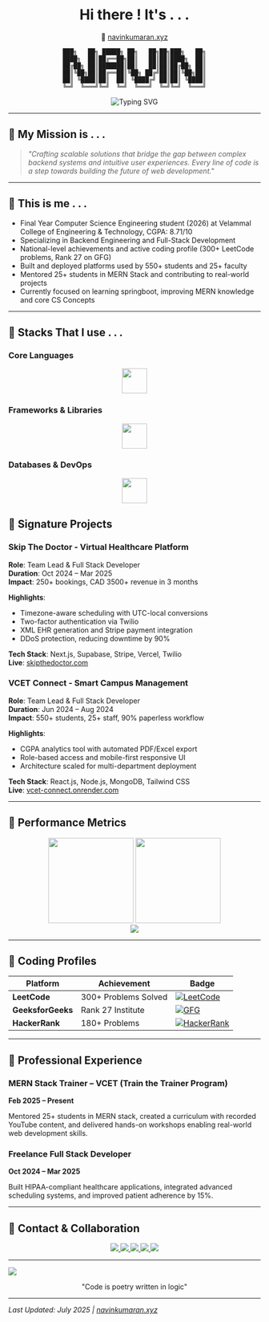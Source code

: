 <div align="center">

# Hi there ! It's . . . 

🔗 [navinkumaran.xyz](https://navinkumaran.xyz)

```ascii
███╗   ██╗ █████╗ ██╗   ██╗██╗███╗   ██╗
████╗  ██║██╔══██╗██║   ██║██║████╗  ██║
██╔██╗ ██║███████║██║   ██║██║██╔██╗ ██║
██║╚██╗██║██╔══██║╚██╗ ██╔╝██║██║╚██╗██║
██║ ╚████║██║  ██║ ╚████╔╝ ██║██║ ╚████║
╚═╝  ╚═══╝╚═╝  ╚═╝  ╚═══╝  ╚═╝╚═╝  ╚═══╝
```

</div>

<div align="center">
  <img src="https://readme-typing-svg.herokuapp.com?font=Fira+Code&duration=3000&pause=1000&color=FFFFFF&center=true&vCenter=true&width=600&lines=Final+Year+CSE+%7C+CGPA+8.71;Full+Stack+Architect+%7C+MERN+Specialist;Java+Enthusiast+%7C+Spring+Boot+Expert;Backend+Focused+%7C+System+Designer;300%2B+LeetCode+%7C+Problem+Solver;Building+Scalable+Applications" alt="Typing SVG" />
</div>

---

## 📌 My Mission is . . .

> *"Crafting scalable solutions that bridge the gap between complex backend systems and intuitive user experiences. Every line of code is a step towards building the future of web development."*

---

## 📌 This is me . . . 

- Final Year Computer Science Engineering student (2026) at Velammal College of Engineering & Technology, CGPA: 8.71/10
- Specializing in Backend Engineering and Full-Stack Development
- National-level achievements and active coding profile (300+ LeetCode problems, Rank 27 on GFG)
- Built and deployed platforms used by 550+ students and 25+ faculty
- Mentored 25+ students in MERN Stack and contributing to real-world projects
- Currently focused on learning springboot, improving MERN knowledge and core CS Concepts

---

## 📌 Stacks That I use . . . 

### Core Languages
<p align="center">
  <img src="https://skillicons.dev/icons?i=java,js,ts,python,html,css" height="50"/>
</p>

### Frameworks & Libraries
<p align="center">
  <img src="https://skillicons.dev/icons?i=react,next,express,nodejs,spring,tailwind" height="50"/>
</p>

### Databases & DevOps
<p align="center">
  <img src="https://skillicons.dev/icons?i=mongodb,mysql,postman,figma,git,vercel" height="50"/>
</p>


##  📌 Signature Projects

### Skip The Doctor - Virtual Healthcare Platform

**Role**: Team Lead & Full Stack Developer  
**Duration**: Oct 2024 – Mar 2025  
**Impact**: 250+ bookings, CAD 3500+ revenue in 3 months

**Highlights**:
- Timezone-aware scheduling with UTC-local conversions
- Two-factor authentication via Twilio
- XML EHR generation and Stripe payment integration
- DDoS protection, reducing downtime by 90%

**Tech Stack**: Next.js, Supabase, Stripe, Vercel, Twilio  
**Live**: [skipthedoctor.com](https://www.skipthedoctor.com)


### VCET Connect - Smart Campus Management

**Role**: Team Lead & Full Stack Developer  
**Duration**: Jun 2024 – Aug 2024  
**Impact**: 550+ students, 25+ staff, 90% paperless workflow

**Highlights**:
- CGPA analytics tool with automated PDF/Excel export
- Role-based access and mobile-first responsive UI
- Architecture scaled for multi-department deployment

**Tech Stack**: React.js, Node.js, MongoDB, Tailwind CSS  
**Live**: [vcet-connect.onrender.com](https://vcet-connect.onrender.com)


---

##  📌 Performance Metrics

<div align="center">
  <img src="https://github-readme-stats.vercel.app/api?username=Navin2k4&show_icons=true&theme=tokyonight&count_private=true&hide_border=true&bg_color=0D1117&title_color=00F7FF&text_color=C9D1D9&icon_color=00F7FF" height="170"/>
  <img src="https://github-readme-stats.vercel.app/api/top-langs?username=Navin2k4&layout=compact&theme=tokyonight&hide_border=true&bg_color=0D1117&title_color=00F7FF&text_color=C9D1D9" height="170"/>
</div>

<div align="center">
  <img src="https://github-readme-streak-stats.herokuapp.com/?user=Navin2k4&theme=tokyonight&hide_border=true&background=0D1117&stroke=00F7FF&ring=00F7FF&fire=FF6B6B&currStreakNum=C9D1D9&sideNums=C9D1D9&currStreakLabel=00F7FF&sideLabels=C9D1D9&dates=C9D1D9" />
</div>

---

## 📌 Coding Profiles


<div align="center">

| Platform | Achievement | Badge |
|----------|------------|-------|
| **LeetCode** | 300+ Problems Solved | [![LeetCode](https://img.shields.io/badge/LeetCode-300%2B%20Problems-FFA116?style=for-the-badge&logo=leetcode&logoColor=black)](https://leetcode.com/navinkumaran2004) |
| **GeeksforGeeks** | Rank 27 Institute | [![GFG](https://img.shields.io/badge/GeeksforGeeks-Rank%2027-0F9D58?style=for-the-badge&logo=geeksforgeeks&logoColor=white)](https://auth.geeksforgeeks.org/user/navinkumaran2004) |
| **HackerRank** | 180+ Problems | [![HackerRank](https://img.shields.io/badge/HackerRank-180%2B%20Problems-2EC866?style=for-the-badge&logo=HackerRank&logoColor=white)](https://www.hackerrank.com/profile/22cseb48_Navin) |

</div>

---

## 📌 Professional Experience

### MERN Stack Trainer – VCET (Train the Trainer Program)
**Feb 2025 – Present**

Mentored 25+ students in MERN stack, created a curriculum with recorded YouTube content, and delivered hands-on workshops enabling real-world web development skills.

### Freelance Full Stack Developer
**Oct 2024 – Mar 2025**

Built HIPAA-compliant healthcare applications, integrated advanced scheduling systems, and improved patient adherence by 15%.

---

##  📌 Contact & Collaboration

<div align="center">
  <a href="https://www.linkedin.com/in/navin2004/" target="_blank">
    <img src="https://img.shields.io/badge/LinkedIn-Professional%20Network-0077B5?style=for-the-badge&logo=linkedin&logoColor=white&labelColor=0077B5"/>
  </a>
  <a href="https://navinportfolio.onrender.com" target="_blank">
    <img src="https://img.shields.io/badge/Portfolio-Live%20Projects-FF6B6B?style=for-the-badge&logo=vercel&logoColor=white&labelColor=FF6B6B"/>
  </a>
  <a href="mailto:navinkumaran2004@gmail.com">
    <img src="https://img.shields.io/badge/Email-Direct%20Contact-D14836?style=for-the-badge&logo=gmail&logoColor=white&labelColor=D14836"/>
  </a>
  <a href="https://www.youtube.com/@navin_2k4" target="_blank">
    <img src="https://img.shields.io/badge/YouTube-Tech%20Tutorials-FF0000?style=for-the-badge&logo=youtube&logoColor=white&labelColor=FF0000"/>
  </a>
  <a href="https://stackoverflow.com/users/20246789/navin-kumaran" target="_blank">
    <img src="https://img.shields.io/badge/Stack%20Overflow-Community%20Helper-FE7A16?style=for-the-badge&logo=stackoverflow&logoColor=white&labelColor=FE7A16"/>
  </a>
</div>

---

[![](https://visitcount.itsvg.in/api?id=navin2k4&label=Views%20&color=0&icon=7&pretty=false)](https://visitcount.itsvg.in)
<div align="center">
  "Code is poetry written in logic"

</div>

---

_Last Updated: July 2025 | [navinkumaran.xyz](https://navinkumaran.xyz)_
